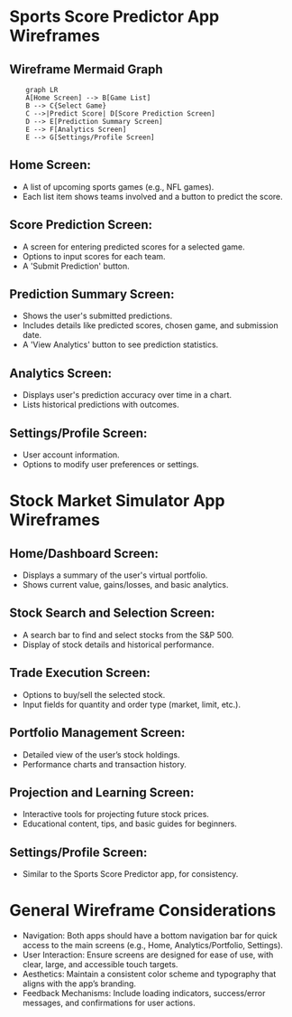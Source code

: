 # Sports Score Predictor App Wireframes

## Wireframe Mermaid Graph
```mermaid
    graph LR
    A[Home Screen] --> B[Game List]
    B --> C{Select Game}
    C -->|Predict Score| D[Score Prediction Screen]
    D --> E[Prediction Summary Screen]
    E --> F[Analytics Screen]
    E --> G[Settings/Profile Screen]
```

## Home Screen:
- A list of upcoming sports games (e.g., NFL games).
- Each list item shows teams involved and a button to predict the score.

## Score Prediction Screen:
- A screen for entering predicted scores for a selected game.
- Options to input scores for each team.
- A 'Submit Prediction' button.

## Prediction Summary Screen:
- Shows the user's submitted predictions.
- Includes details like predicted scores, chosen game, and submission date.
- A 'View Analytics' button to see prediction statistics.

## Analytics Screen:
- Displays user's prediction accuracy over time in a chart.
- Lists historical predictions with outcomes.

## Settings/Profile Screen:
- User account information.
- Options to modify user preferences or settings.

# Stock Market Simulator App Wireframes

## Home/Dashboard Screen:
- Displays a summary of the user's virtual portfolio.
- Shows current value, gains/losses, and basic analytics.

## Stock Search and Selection Screen:
- A search bar to find and select stocks from the S&P 500.
- Display of stock details and historical performance.

## Trade Execution Screen:
- Options to buy/sell the selected stock.
- Input fields for quantity and order type (market, limit, etc.).

## Portfolio Management Screen:
- Detailed view of the user’s stock holdings.
- Performance charts and transaction history.

## Projection and Learning Screen:
- Interactive tools for projecting future stock prices.
- Educational content, tips, and basic guides for beginners.

## Settings/Profile Screen:
- Similar to the Sports Score Predictor app, for consistency.

# General Wireframe Considerations
- Navigation: Both apps should have a bottom navigation bar for quick access to the main screens (e.g., Home, Analytics/Portfolio, Settings).
- User Interaction: Ensure screens are designed for ease of use, with clear, large, and accessible touch targets.
- Aesthetics: Maintain a consistent color scheme and typography that aligns with the app’s branding.
- Feedback Mechanisms: Include loading indicators, success/error messages, and confirmations for user actions.

